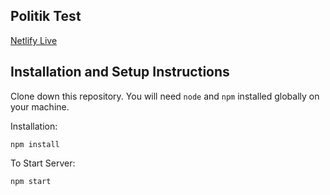 ## Politik Test

[Netlify Live](https://heuristic-euclid-05182a.netlify.app/)

## Installation and Setup Instructions

Clone down this repository. You will need `node` and `npm` installed globally on your machine.  

Installation:

`npm install`  

To Start Server:

`npm start`  
